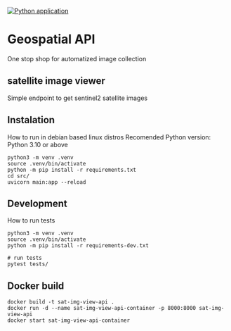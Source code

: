 [![Python application](https://github.com/rupestre-campos/satellite-image-viewer-api/actions/workflows/python-app.yml/badge.svg?branch=main)](https://github.com/rupestre-campos/satellite-image-viewer-api/actions/workflows/python-app.yml)

# Geospatial API

One stop shop for automatized image collection


## satellite image viewer
Simple endpoint to get sentinel2 satellite images

## Instalation
How to run in debian based linux distros
Recomended Python version: Python 3.10 or above

```
python3 -m venv .venv
source .venv/bin/activate
python -m pip install -r requirements.txt
cd src/
uvicorn main:app --reload
```

## Development
How to run tests
```
python3 -m venv .venv
source .venv/bin/activate
python -m pip install -r requirements-dev.txt

# run tests
pytest tests/
```

## Docker build

```
docker build -t sat-img-view-api .
docker run -d --name sat-img-view-api-container -p 8000:8000 sat-img-view-api
docker start sat-img-view-api-container
```
